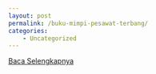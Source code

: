 ```yaml
---
layout: post
permalink: /buku-mimpi-pesawat-terbang/
categories:
    - Uncategorized
---
```


[Baca Selengkapnya](/09)